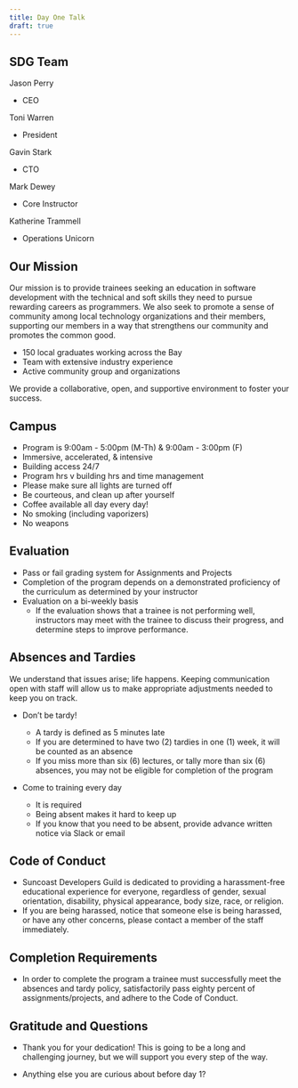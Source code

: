 ```yaml
---
title: Day One Talk
draft: true
---
```


## SDG Team

Jason Perry

- CEO

Toni Warren

- President

Gavin Stark

- CTO

Mark Dewey

- Core Instructor

Katherine Trammell

- Operations Unicorn

## Our Mission

Our mission is to provide trainees seeking an education in software development with the technical and soft skills they need to pursue rewarding careers as programmers. We also seek to promote a sense of community among local technology organizations and their members, supporting our members in a way that strengthens our community and promotes the common good.

- 150 local graduates working across the Bay
- Team with extensive industry experience
- Active community group and organizations

We provide a collaborative, open, and supportive environment to foster your success.

## Campus

- Program is 9:00am - 5:00pm (M-Th) & 9:00am - 3:00pm (F)
- Immersive, accelerated, & intensive
- Building access 24/7
- Program hrs v building hrs and time management
- Please make sure all lights are turned off
- Be courteous, and clean up after yourself
- Coffee available all day every day!
- No smoking (including vaporizers)
- No weapons

## Evaluation

- Pass or fail grading system for Assignments and Projects
- Completion of the program depends on a demonstrated proficiency of the curriculum as determined by your instructor
- Evaluation on a bi-weekly basis
  - If the evaluation shows that a trainee is not performing well, instructors may meet with the trainee to discuss their progress, and determine steps to improve performance.

## Absences and Tardies

We understand that issues arise; life happens. Keeping communication open with staff will allow us to make appropriate adjustments needed to keep you on track.

- Don’t be tardy!
  - A tardy is defined as 5 minutes late
  - If you are determined to have two (2) tardies in one (1) week, it will be counted as an absence
  - If you miss more than six (6) lectures, or tally more than six (6) absences, you may not be eligible for completion of the program
- Come to training every day

  - It is required
  - Being absent makes it hard to keep up
  - If you know that you need to be absent, provide advance written notice via Slack or email

## Code of Conduct

- Suncoast Developers Guild is dedicated to providing a harassment-free educational experience for everyone, regardless of gender, sexual orientation, disability, physical appearance, body size, race, or religion.
- If you are being harassed, notice that someone else is being harassed, or have any other concerns, please contact a member of the staff immediately.

## Completion Requirements

- In order to complete the program a trainee must successfully meet the absences and tardy policy, satisfactorily pass eighty percent of assignments/projects, and adhere to the Code of Conduct.

## Gratitude and Questions

- Thank you for your dedication! This is going to be a long and challenging journey, but we will support you every step of the way.

- Anything else you are curious about before day 1?
